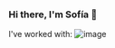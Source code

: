 ### Hi there, I'm Sofía 👋

I've worked with:
  ![image](https://user-images.githubusercontent.com/78280109/127748451-9ed84cdf-d004-4a16-86ac-3d13514536ed.png)


<!--
**sofiapel/sofiapel** is a ✨ _special_ ✨ repository because its `README.md` (this file) appears on your GitHub profile.

Here are some ideas to get you started:

- 🔭 I’m currently working on ...
- 🌱 I’m currently learning ...
- 👯 I’m looking to collaborate on ...
- 🤔 I’m looking for help with ...
- 💬 Ask me about ...
- 📫 How to reach me: ...
- 😄 Pronouns: ...
- ⚡ Fun fact: ...
-->
